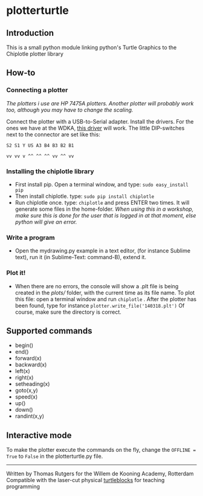 # plotterturtle

## Introduction

This is a small python module linking python's Turtle Graphics to the Chiplotle plotter library

## How-to

### Connecting a plotter
*The plotters i use are HP 7475A plotters. Another plotter will probably work too, although you may have to change the scaling.*

Connect the plotter with a USB-to-Serial adapter. Install the drivers. For the ones we have at the WDKA, [this driver](http://www.prolific.com.tw/US/ShowProduct.aspx?pcid=41) will work. The little DIP-switches next to the connector are set like this:

`S2 S1 Y US A3 B4 B3 B2 B1`

`vv vv v ^^ ^^ ^^ vv ^^ vv`

### Installing the chiplotle library
* First install pip. Open a terminal window, and type: `sudo easy_install pip`
* Then install chiplotle. type: `sudo pip install chiplotle`
* Run chiplotle once. type: `chiplotle` and press ENTER two times. It will generate some files in the home-folder. *When using this in a workshop, make sure this is done for the user that is logged in at that moment, else python will give an error.*
### Write a program
* Open the mydrawing.py example in a text editor, (for instance Sublime text), run it (in Sublime-Text: command-B), extend it.
### Plot it!
* When there are no errors, the console will show a .plt file is being created in the *plots/* folder, with the current time as its file name. To plot this file: open a terminal window and run `chiplotle` . After the plotter has been found, type for instance `plotter.write_file('140318.plt')` Of course, make sure the directory is correct.

## Supported commands
* begin()
* end()
* forward(x)
* backward(x)
* left(x)
* right(x)
* setheading(x)
* goto(x,y)
* speed(x)
* up()
* down()
* randint(x,y)

## Interactive mode

To make the plotter execute the commands on the fly, change the `OFFLINE = True` to `False` in the plotterturtle.py file.

---

Written by Thomas Rutgers for the Willem de Kooning Academy, Rotterdam
Compatible with the laser-cut physical [turtleblocks](http://www.github.com/mywdka/turtleblocks/) for teaching programming
